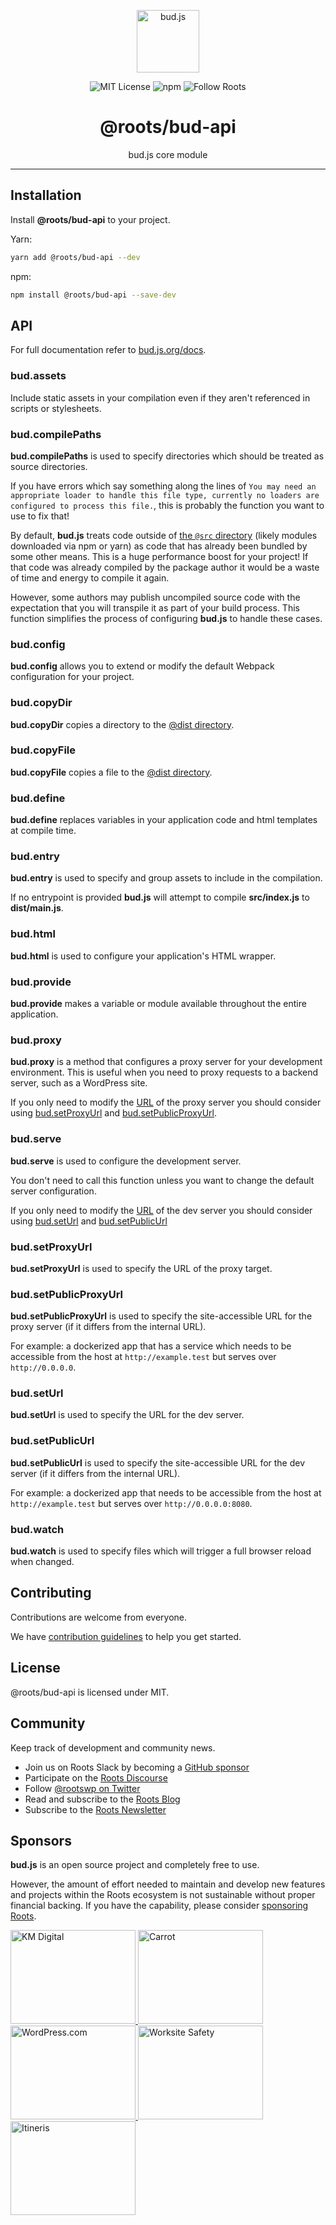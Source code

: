 <p align="center"><img src="https://cdn.roots.io/app/uploads/logo-bud.svg" height="100" alt="bud.js" /></p>

<p align="center">
  <img alt="MIT License" src="https://img.shields.io/github/license/roots/bud?color=%23525ddc&style=flat-square" />
  <img alt="npm" src="https://img.shields.io/npm/v/@roots/bud.svg?color=%23525ddc&style=flat-square" />
  <img alt="Follow Roots" src="https://img.shields.io/twitter/follow/rootswp.svg?color=%23525ddc&style=flat-square" />
</p>

<h1 align="center"><strong>@roots/bud-api</strong></h1>

<p align="center">
  bud.js core module
</p>

---

## Installation

Install **@roots/bud-api** to your project.

Yarn:

```sh
yarn add @roots/bud-api --dev
```

npm:

```sh
npm install @roots/bud-api --save-dev
```

## API

For full documentation refer to [bud.js.org/docs](https://bud.js.org/docs).

### bud.assets

Include static assets in your compilation even if they aren't referenced in scripts or stylesheets.

### bud.compilePaths

**bud.compilePaths** is used to specify directories which should be treated as source directories.

If you have errors which say something along the lines of `You may need an appropriate loader to handle this file type, currently no
loaders are configured to process this file.`, this is probably the function you want to use to fix that!

By default, **bud.js** treats code outside of [the `@src` directory](https://bud.js.org/docs/bud.path) (likely modules downloaded via npm or yarn) as code that has already been bundled by some other means. This is a huge performance boost for your project! If that code was already compiled by the package author it would be a waste of time and energy to compile it again.

However, some authors may publish uncompiled source code with the expectation that you will transpile it as part of your build process. This function simplifies the process of configuring **bud.js** to handle these cases.

### bud.config

**bud.config** allows you to extend or modify the default Webpack configuration for your project.

### bud.copyDir

**bud.copyDir** copies a directory to the [@dist directory](https://bud.js.org/docs/bud.path).

### bud.copyFile

**bud.copyFile** copies a file to the [@dist directory](https://bud.js.org/docs/bud.path).

### bud.define

**bud.define** replaces variables in your application code and html templates at compile time.

### bud.entry

**bud.entry** is used to specify and group assets to include in the compilation.

If no entrypoint is provided **bud.js** will attempt to compile **src/index.js** to **dist/main.js**.

### bud.html

**bud.html** is used to configure your application's HTML wrapper.

### bud.provide

**bud.provide** makes a variable or module available throughout the entire application.

### bud.proxy

**bud.proxy** is a method that configures a proxy server for your development environment. This is useful when you need to proxy requests to a backend server, such as a WordPress site.

If you only need to modify the [URL](https://developer.mozilla.org/en-US/docs/Web/API/URL) of the proxy server you should consider using [bud.setProxyUrl](https://bud.js.org/docs/bud.setProxyUrl) and [bud.setPublicProxyUrl](https://bud.js.org/docs/bud.setPublicProxyUrl).

### bud.serve

**bud.serve** is used to configure the development server.

You don't need to call this function unless you want to change the default server configuration.

If you only need to modify the [URL](https://developer.mozilla.org/en-US/docs/Web/API/URL) of the dev server you should consider using [bud.setUrl](https://bud.js.org/docs/bud.setUrl) and [bud.setPublicUrl](https://bud.js.org/docs/bud.setPublicUrl)

### bud.setProxyUrl

**bud.setProxyUrl** is used to specify the URL of the proxy target.

### bud.setPublicProxyUrl

**bud.setPublicProxyUrl** is used to specify the site-accessible URL for the proxy server (if it differs from the internal URL).

For example: a dockerized app that has a service which needs to be accessible from the host at `http://example.test` but serves over `http://0.0.0.0`.

### bud.setUrl

**bud.setUrl** is used to specify the URL for the dev server.

### bud.setPublicUrl

**bud.setPublicUrl** is used to specify the site-accessible URL for the dev server (if it differs from the internal URL).

For example: a dockerized app that needs to be accessible from the host at `http://example.test` but serves over `http://0.0.0.0:8080`.

### bud.watch

**bud.watch** is used to specify files which will trigger a full browser reload when changed.

## Contributing

Contributions are welcome from everyone.

We have [contribution guidelines](https://github.com/roots/guidelines/blob/master/CONTRIBUTING.md) to help you get started.

## License

@roots/bud-api is licensed under MIT.

## Community

Keep track of development and community news.

- Join us on Roots Slack by becoming a [GitHub
  sponsor](https://github.com/sponsors/roots)
- Participate on the [Roots Discourse](https://discourse.roots.io/)
- Follow [@rootswp on Twitter](https://twitter.com/rootswp)
- Read and subscribe to the [Roots Blog](https://roots.io/blog/)
- Subscribe to the [Roots Newsletter](https://roots.io/subscribe/)

## Sponsors

**bud.js** is an open source project and completely free to use.

However, the amount of effort needed to maintain and develop new features and projects within the Roots ecosystem is not sustainable without proper financial backing. If you have the capability, please consider [sponsoring Roots](https://github.com/sponsors/roots).

<a href="https://k-m.com/">
<img src="https://cdn.roots.io/app/uploads/km-digital.svg" alt="KM Digital" width="200" height="150"/>
</a>
<a href="https://carrot.com/">
<img src="https://cdn.roots.io/app/uploads/carrot.svg" alt="Carrot" width="200" height="150"/>
</a>
<a href="https://wordpress.com/">
<img src="https://cdn.roots.io/app/uploads/wordpress.svg" alt="WordPress.com" width="200" height="150"/>
</a>
<a href="https://worksitesafety.ca/careers/">
<img src="https://cdn.roots.io/app/uploads/worksite-safety.svg" alt="Worksite Safety" width="200" height="150"/>
</a>
<a href="https://www.itineris.co.uk/">
<img src="https://cdn.roots.io/app/uploads/itineris.svg" alt="Itineris" width="200" height="150"/>
</a>
